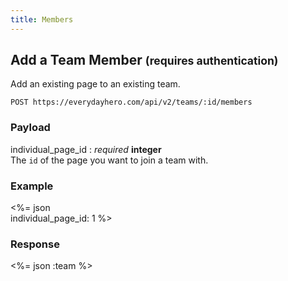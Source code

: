 ```yaml
---
title: Members
---
```

## Add a Team Member <small>(requires authentication)</small>

Add an existing page to an existing team.

    POST https://everydayhero.com/api/v2/teams/:id/members

### Payload

individual_page_id : _required_ **integer**<br/>
The `id` of the page you want to join a team with.

### Example

<%= json \
  individual_page_id: 1
%>

### Response

<%= json :team %>
